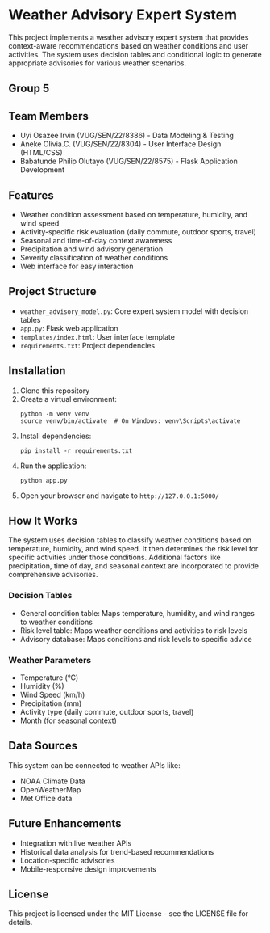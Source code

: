 # Weather Advisory Expert System

This project implements a weather advisory expert system that provides context-aware recommendations based on weather conditions and user activities. The system uses decision tables and conditional logic to generate appropriate advisories for various weather scenarios.

## Group 5
## Team Members

- Uyi Osazee Irvin (VUG/SEN/22/8386) - Data Modeling & Testing
- Aneke Olivia.C. (VUG/SEN/22/8304) - User Interface Design (HTML/CSS)
- Babatunde Philip Olutayo (VUG/SEN/22/8575) - Flask Application Development

## Features

- Weather condition assessment based on temperature, humidity, and wind speed
- Activity-specific risk evaluation (daily commute, outdoor sports, travel)
- Seasonal and time-of-day context awareness
- Precipitation and wind advisory generation
- Severity classification of weather conditions
- Web interface for easy interaction

## Project Structure

- `weather_advisory_model.py`: Core expert system model with decision tables
- `app.py`: Flask web application 
- `templates/index.html`: User interface template
- `requirements.txt`: Project dependencies

## Installation

1. Clone this repository
2. Create a virtual environment:
   ```
   python -m venv venv
   source venv/bin/activate  # On Windows: venv\Scripts\activate
   ```
3. Install dependencies:
   ```
   pip install -r requirements.txt
   ```
4. Run the application:
   ```
   python app.py
   ```
5. Open your browser and navigate to `http://127.0.0.1:5000/`

## How It Works

The system uses decision tables to classify weather conditions based on temperature, humidity, and wind speed. It then determines the risk level for specific activities under those conditions. Additional factors like precipitation, time of day, and seasonal context are incorporated to provide comprehensive advisories.

### Decision Tables

- General condition table: Maps temperature, humidity, and wind ranges to weather conditions
- Risk level table: Maps weather conditions and activities to risk levels
- Advisory database: Maps conditions and risk levels to specific advice

### Weather Parameters

- Temperature (°C)
- Humidity (%)
- Wind Speed (km/h)
- Precipitation (mm)
- Activity type (daily commute, outdoor sports, travel)
- Month (for seasonal context)

## Data Sources

This system can be connected to weather APIs like:
- NOAA Climate Data
- OpenWeatherMap
- Met Office data

## Future Enhancements

- Integration with live weather APIs
- Historical data analysis for trend-based recommendations
- Location-specific advisories
- Mobile-responsive design improvements

## License

This project is licensed under the MIT License - see the LICENSE file for details.